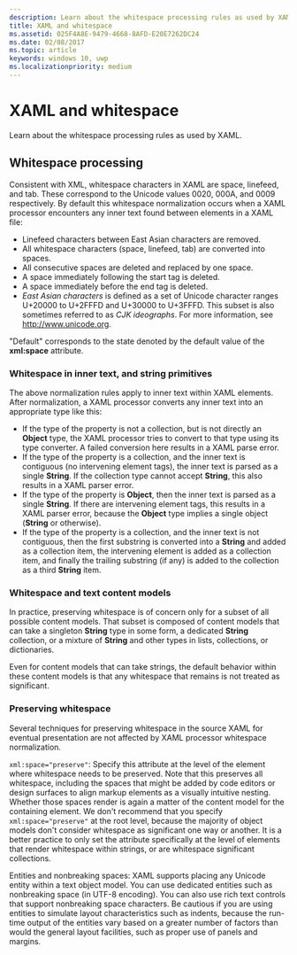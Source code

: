 ```yaml
---
description: Learn about the whitespace processing rules as used by XAML.
title: XAML and whitespace
ms.assetid: 025F4A8E-9479-4668-8AFD-E20E7262DC24
ms.date: 02/08/2017
ms.topic: article
keywords: windows 10, uwp
ms.localizationpriority: medium
---
```

# XAML and whitespace


Learn about the whitespace processing rules as used by XAML.

## Whitespace processing

Consistent with XML, whitespace characters in XAML are space, linefeed, and tab. These correspond to the Unicode values 0020, 000A, and 0009 respectively. By default this whitespace normalization occurs when a XAML processor encounters any inner text found between elements in a XAML file:

-   Linefeed characters between East Asian characters are removed.
-   All whitespace characters (space, linefeed, tab) are converted into spaces.
-   All consecutive spaces are deleted and replaced by one space.
-   A space immediately following the start tag is deleted.
-   A space immediately before the end tag is deleted.
-   *East Asian characters* is defined as a set of Unicode character ranges U+20000 to U+2FFFD and U+30000 to U+3FFFD. This subset is also sometimes referred to as *CJK ideographs*. For more information, see http://www.unicode.org.

"Default" corresponds to the state denoted by the default value of the **xml:space** attribute.

### Whitespace in inner text, and string primitives

The above normalization rules apply to inner text within XAML elements. After normalization, a XAML processor converts any inner text into an appropriate type like this:

-   If the type of the property is not a collection, but is not directly an **Object** type, the XAML processor tries to convert to that type using its type converter. A failed conversion here results in a XAML parse error.
-   If the type of the property is a collection, and the inner text is contiguous (no intervening element tags), the inner text is parsed as a single **String**. If the collection type cannot accept **String**, this also results in a XAML parser error.
-   If the type of the property is **Object**, then the inner text is parsed as a single **String**. If there are intervening element tags, this results in a XAML parser error, because the **Object** type implies a single object (**String** or otherwise).
-   If the type of the property is a collection, and the inner text is not contiguous, then the first substring is converted into a **String** and added as a collection item, the intervening element is added as a collection item, and finally the trailing substring (if any) is added to the collection as a third **String** item.

### Whitespace and text content models

In practice, preserving whitespace is of concern only for a subset of all possible content models. That subset is composed of content models that can take a singleton **String** type in some form, a dedicated **String** collection, or a mixture of **String** and other types in lists, collections, or dictionaries.

Even for content models that can take strings, the default behavior within these content models is that any whitespace that remains is not treated as significant.

### Preserving whitespace

Several techniques for preserving whitespace in the source XAML for eventual presentation are not affected by XAML processor whitespace normalization.

`xml:space="preserve"`: Specify this attribute at the level of the element where whitespace needs to be preserved. Note that this preserves all whitespace, including the spaces that might be added by code editors or design surfaces to align markup elements as a visually intuitive nesting. Whether those spaces render is again a matter of the content model for the containing element. We don't recommend that you specify `xml:space="preserve"` at the root level, because the majority of object models don't consider whitespace as significant one way or another. It is a better practice to only set the attribute specifically at the level of elements that render whitespace within strings, or are whitespace significant collections.

Entities and nonbreaking spaces: XAML supports placing any Unicode entity within a text object model. You can use dedicated entities such as nonbreaking space (in UTF-8 encoding). You can also use rich text controls that support nonbreaking space characters. Be cautious if you are using entities to simulate layout characteristics such as indents, because the run-time output of the entities vary based on a greater number of factors than would the general layout facilities, such as proper use of panels and margins.

